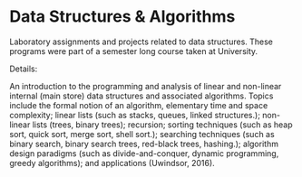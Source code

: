 # Data Structures & Algorithms

Laboratory assignments and projects related to data structures. These programs were part of a semester long course taken at University.

Details:

An introduction to the programming and analysis of linear and non-linear internal (main store) data structures and associated algorithms. Topics include the formal notion of an algorithm, elementary time and space complexity; linear lists (such as stacks, queues, linked structures.); non-linear lists (trees, binary trees); recursion; sorting techniques (such as heap sort, quick sort, merge sort, shell sort.); searching techniques (such as binary search, binary search trees, red-black trees, hashing.); algorithm design paradigms (such as divide-and-conquer, dynamic programming, greedy algorithms); and applications (Uwindsor, 2016).
